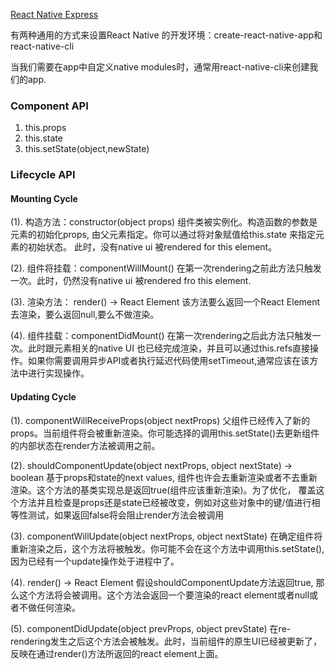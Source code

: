 [React Native Express](http://www.reactnativeexpress.com/environment)

有两种通用的方式来设置React Native 的开发环境：create-react-native-app和 react-native-cli

当我们需要在app中自定义native modules时，通常用react-native-cli来创建我们的app.


### Component API
1. this.props
2. this.state
3. this.setState(object,newState)

### Lifecycle API
#### Mounting Cycle

(1). 构造方法：constructor(object props)
	组件类被实例化。构造函数的参数是元素的初始化props, 由父元素指定。你可以通过将对象赋值给this.state 来指定元素的初始状态。 此时，没有native ui 被rendered for this element。

(2). 组件将挂载：componentWillMount()
	在第一次rendering之前此方法只触发一次。此时，仍然没有native ui 被rendered fro this element.

(3). 渲染方法： render() -> React Element
	该方法要么返回一个React Element 去渲染，要么返回null,要么不做渲染。

(4). 组件挂载：componentDidMount()
	在第一次rendering之后此方法只触发一次。此时跟元素相关的native UI 也已经完成渲染，并且可以通过this.refs直接操作。如果你需要调用异步API或者执行延迟代码使用setTimeout,通常应该在该方法中进行实现操作。



#### Updating Cycle

(1). componentWillReceiveProps(object nextProps)
	父组件已经传入了新的props。当前组件将会被重新渲染。你可能选择的调用this.setState()去更新组件的内部状态在render方法被调用之前。	

(2). shouldComponentUpdate(object nextProps, object nextState) -> boolean
    基于props和state的next values,  组件也许会去重新渲染或者不去重新渲染。这个方法的基类实现总是返回true(组件应该重新渲染)。为了优化， 覆盖这个方法并且检查是props还是state已经被改变，例如对这些对象中的键/值进行相等性测试，如果返回false将会阻止render方法会被调用

(3). componentWillUpdate(object nextProps, object nextState)
    在确定组件将重新渲染之后，这个方法将被触发。你可能不会在这个方法中调用this.setState(),因为已经有一个update操作处于进程中了。	

(4). render() -> React Element
    假设shouldComponentUpdate方法返回true,  那么这个方法将会被调用。这个方法会返回一个要渲染的react element或者null或者不做任何渲染。

(5). componentDidUpdate(object prevProps, object prevState)
	在re-rendering发生之后这个方法会被触发。此时，当前组件的原生UI已经被更新了，反映在通过render()方法所返回的react element上面。
	